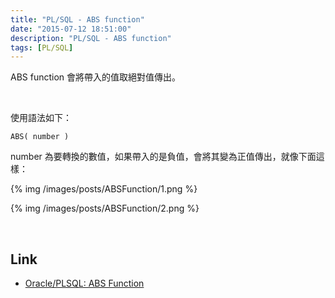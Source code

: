 ```yaml
---
title: "PL/SQL - ABS function"
date: "2015-07-12 18:51:00"
description: "PL/SQL - ABS function"
tags: [PL/SQL]
---
```



ABS function 會將帶入的值取絕對值傳出。  

<!-- More -->

<br/>


使用語法如下：

    ABS( number )


number 為要轉換的數值，如果帶入的是負值，會將其變為正值傳出，就像下面這樣：  

{% img /images/posts/ABSFunction/1.png %}

{% img /images/posts/ABSFunction/2.png %}

<br/>

Link
----
* [Oracle/PLSQL: ABS Function](http://www.techonthenet.com/oracle/functions/abs.php)
